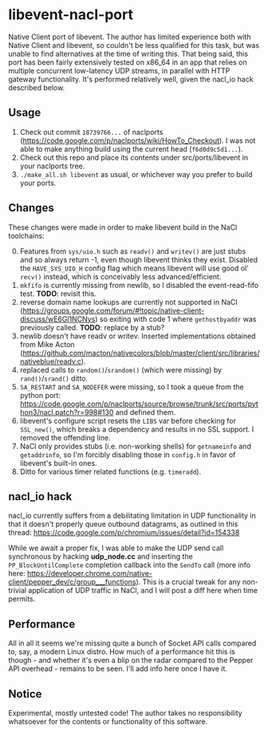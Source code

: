 libevent-nacl-port
==================

Native Client port of libevent. The author has limited experience both with Native Client and libevent, so couldn't be less qualified for this task, but was unable to find alternatives at the time of writing this. That being said, this port has been fairly extensively tested on x86_64 in an app that relies on multiple concurrent low-latency UDP streams, in parallel with HTTP gateway functionality. It's performed relatively well, given the nacl_io hack described below.

Usage
-----

1. Check out commit ```18739766...``` of naclports (https://code.google.com/p/naclports/wiki/HowTo_Checkout). I was not able to make anything build using the current head (```f6d0d9c5d1...```).
2. Check out this repo and place its contents under src/ports/libevent in your naclports tree.
3. ```./make_all.sh libevent``` as usual, or whichever way you prefer to build your ports.

Changes
-------

These changes were made in order to make libevent build in the NaCl toolchains:

0. Features from ```sys/uio.h``` such as ```readv()``` and ```writev()``` are just stubs and so always return -1, even though libevent thinks they exist. Disabled the ```HAVE_SYS_UIO_H``` config flag which means libevent will use good ol' ```recv()``` instead, which is conceivably less advanced/efficient.
1. ```mkfifo``` is currently missing from newlib, so I disabled the event-read-fifo test. **TODO**: revisit this.
2. reverse domain name lookups are currently not supported in NaCl (https://groups.google.com/forum/#!topic/native-client-discuss/wE6Gl1NCNys) so exiting with code 1 where ```gethostbyaddr``` was previously called. **TODO**: replace by a stub?
3. newlib doesn't have readv or writev. Inserted implementations obtained from Mike Acton (https://github.com/macton/nativecolors/blob/master/client/src/libraries/nativeblue/readv.c).
4. replaced calls to ```random()```/```srandom()``` (which were missing) by ```rand()```/```srand()``` ditto.
5. ```SA_RESTART``` and ```SA_NODEFER``` were missing, so I took a queue from the python port: https://code.google.com/p/naclports/source/browse/trunk/src/ports/python3/nacl.patch?r=998#130 and defined them.
6. libevent's configure script resets the ```LIBS``` var before checking for ```SSL_new()```, which breaks a dependency and results in no SSL support. I removed the offending line.
7. NaCl only provides stubs (i.e. non-working shells) for ```getnameinfo``` and ```getaddrinfo```, so I'm forcibly disabling those in ```config.h``` in favor of libevent's built-in ones.
8. Ditto for various timer related functions (e.g. ```timeradd```).

nacl_io hack
------------

nacl_io currently suffers from a debilitating limitation in UDP functionality in that it doesn't properly queue outbound datagrams, as outlined in this thread:
https://code.google.com/p/chromium/issues/detail?id=154338

While we await a proper fix, I was able to make the UDP send call synchronous by hacking **udp_node.cc** and inserting the ```PP_BlockUntilComplete``` completion callback into the ```SendTo``` call (more info here: https://developer.chrome.com/native-client/pepper_dev/c/group___functions). This is a crucial tweak for any non-trivial application of UDP traffic in NaCl, and I will post a diff here when time permits.

Performance
-----------

All in all it seems we're missing quite a bunch of Socket API calls compared to, say, a modern Linux distro. How much of a performance hit this is though - and whether it's even a blip on the radar compared to the Pepper API overhead - remains to be seen. I'll add info here once I have it.

Notice
------

Experimental, mostly untested code! The author takes no responsibility whatsoever for the contents or functionality of this software.
